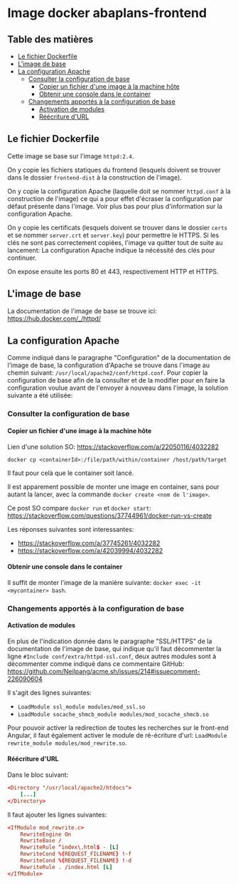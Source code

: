 # Image docker abaplans-frontend

## Table des matières

- [Le fichier Dockerfile](#le-fichier-dockerfile)
- [L'image de base](#limage-de-base)
- [La configuration Apache](#la-configuration-apache)
    - [Consulter la configuration de base](#consulter-la-configuration-de-base)
        - [Copier un fichier d'une image à la machine hôte](#copier-un-fichier-dune-image-a-la-machine-hote)
        - [Obtenir une console dans le container](#obtenir-une-console-dans-le-container)
    - [Changements apportés à la configuration de base](#changements-apportes-a-la-configuration-de-base)
        - [Activation de modules](#activation-de-modules)
        - [Réécriture d'URL](#reecriture-durl)

## Le fichier Dockerfile

Cette image se base sur l'image `httpd:2.4`.

On y copie les fichiers statiques du frontend (lesquels doivent se trouver dans le dossier `frontend-dist` à la construction de l'image).

On y copie la configuration Apache (laquelle doit se nommer `httpd.conf` à la construction de l'image) ce qui a pour effet d'écraser la configuration par défaut présente dans l'image.
Voir plus bas pour plus d'information sur la configuration Apache.

On y copie les certificats (lesquels doivent se trouver dans le dossier `certs` et se nommer `server.crt` et `server.key`) pour permettre le HTTPS.
Si les clés ne sont pas correctement copiées, l'image va quitter tout de suite au lancement: La configuration Apache indique la nécéssité des clés pour continuer.

On expose ensuite les ports 80 et 443, respectivement HTTP et HTTPS.

## L'image de base

La documentation de l'image de base se trouve ici: <https://hub.docker.com/_/httpd/>

## La configuration Apache

Comme indiqué dans le paragraphe "Configuration" de la documentation de l'image de base, la configuration d'Apache se trouve dans l'image au chemin suivant: `/usr/local/apache2/conf/httpd.conf`.
Pour copier la configuration de base afin de la consulter et de la modifier pour en faire la configuration voulue avant de l'envoyer à nouveau dans l'image, la solution suivante a été utilisée:

### Consulter la configuration de base

#### Copier un fichier d'une image à la machine hôte

Lien d'une solution SO: <https://stackoverflow.com/a/22050116/4032282>

`docker cp <containerId>:/file/path/within/container /host/path/target`

Il faut pour celà que le container soit lancé.

Il est apparement possible de monter une image en container, sans pour autant la lancer, avec la commande `docker create <nom de l'image>`.

Ce post SO compare `docker run` et `docker start`: <https://stackoverflow.com/questions/37744961/docker-run-vs-create>

Les réponses suivantes sont interessantes:

- <https://stackoverflow.com/a/37745261/4032282>
- <https://stackoverflow.com/a/42039994/4032282>

#### Obtenir une console dans le container

Il suffit de monter l'image de la manière suivante: `docker exec -it <mycontainer> bash`.

### Changements apportés à la configuration de base

#### Activation de modules

En plus de l'indication donnée dans le paragraphe "SSL/HTTPS" de la documentation de l'image de base, qui indique qu'il faut décommenter la ligne `#Include conf/extra/httpd-ssl.conf`, deux autres modules sont à décommenter comme indiqué dans ce commentaire GitHub: <https://github.com/Neilpang/acme.sh/issues/214#issuecomment-226090604>

Il s'agit des lignes suivantes:

- `LoadModule ssl_module modules/mod_ssl.so`
- `LoadModule socache_shmcb_module modules/mod_socache_shmcb.so`

Pour pouvoir activer la redirection de toutes les recherches sur le front-end Angular, il faut également activer le module de ré-écriture d'url: `LoadModule rewrite_module modules/mod_rewrite.so`.

#### Réécriture d'URL

Dans le bloc suivant:

```httpd.conf
<Directory "/usr/local/apache2/htdocs">
    [...]
</Directory>
```

Il faut ajouter les lignes suivantes:

```httpd.conf
<IfModule mod_rewrite.c>
    RewriteEngine On
    RewriteBase /
    RewriteRule ^index\.html$ - [L]
    RewriteCond %{REQUEST_FILENAME} !-f
    RewriteCond %{REQUEST_FILENAME} !-d
    RewriteRule . /index.html [L]
</IfModule>
```